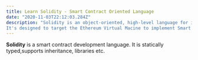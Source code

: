 ```yaml
---
title: Learn Solidity - Smart Contract Oriented Language
date: "2020-11-03T22:12:03.284Z"
description: "Solidity is an object-oriented, high-level language for implementing smart contracts.
It's designed to target the Ethereum Virtual Macine to implement Smart Contracts. It's influenced by C++, Python and JavaScript. So it will be easy to pick if you're familiar with any of the languages."
---
```


**Solidity** is a smart contract development language.
It is statically typed,supports inheritance, libraries etc.
